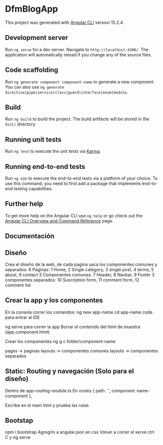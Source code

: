 # DfmBlogApp

This project was generated with [Angular CLI](https://github.com/angular/angular-cli) version 15.2.4.

## Development server

Run `ng serve` for a dev server. Navigate to `http://localhost:4200/`. The application will automatically reload if you change any of the source files.

## Code scaffolding

Run `ng generate component component-name` to generate a new component. You can also use `ng generate directive|pipe|service|class|guard|interface|enum|module`.

## Build

Run `ng build` to build the project. The build artifacts will be stored in the `dist/` directory.

## Running unit tests

Run `ng test` to execute the unit tests via [Karma](https://karma-runner.github.io).

## Running end-to-end tests

Run `ng e2e` to execute the end-to-end tests via a platform of your choice. To use this command, you need to first add a package that implements end-to-end testing capabilities.

## Further help

To get more help on the Angular CLI use `ng help` or go check out the [Angular CLI Overview and Command Reference](https://angular.io/cli) page.

## Documentación

## Diseño 

Crea el diseño de la web, de cada pagina saca los componentes comunes y separados:
6 Paginas: 1 Home, 2 Single category, 3 single post, 4 terms, 5 about, 6 contact
3 Componentes comunes: 7 Header, 8 Navbar, 9 Footer
3 componentes separados: 10 Suscription form, 11 comment form, 12 comment list

## Crear la app y los componentes

En la consola correr los comandos:
ng new app-name
cd app-name
code . para entrar al IDE

ng serve para correr la app
Borrar el contenido del html de muestra (app.component.html) 

Crear los componentes
ng g c folder/component-name

pages -> paginas
layouts -> componentes comunes
layouts -> componentes separados

## Static: Routing  y navegación (Solo para el diseño)

Dentro de app-routing-module.ts 
En routes
{ path: '', component: name-component },

Escribe en el main html <router-outlet> y prueba las rutas

## Bootstap

npm i bootstrap
Agregrlo a angular.json en css
Volver a correr el serve
ctrl C y ng serve

